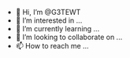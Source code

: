 - 👋 Hi, I’m @G3TEWT
- 👀 I’m interested in ...
- 🌱 I’m currently learning ...
- 💞️ I’m looking to collaborate on ...
- 📫 How to reach me ...

<!---
G3TEWT/G3TEWT is a ✨ special ✨ repository because its `README.md` (this file) appears on your GitHub profile.
You can click the Preview link to take a look at your changes.

